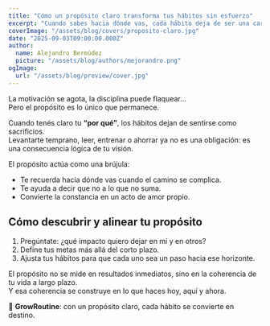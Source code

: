 ```yaml
---
title: "Cómo un propósito claro transforma tus hábitos sin esfuerzo"
excerpt: "Cuando sabes hacia dónde vas, cada hábito deja de ser una carga y se convierte en un paso natural. El propósito es la brújula que da sentido a tu disciplina."
coverImage: "/assets/blog/covers/proposito-claro.jpg"
date: "2025-09-03T09:00:00.000Z"
author:
  name: Alejandro Bermúdez
  picture: "/assets/blog/authors/mejorandro.png"
ogImage:
  url: "/assets/blog/preview/cover.jpg"
---
```


La motivación se agota, la disciplina puede flaquear…  
Pero el propósito es lo único que permanece.  

Cuando tenés claro tu **“por qué”**, los hábitos dejan de sentirse como sacrificios.  
Levantarte temprano, leer, entrenar o ahorrar ya no es una obligación: es una consecuencia lógica de tu visión.  

El propósito actúa como una brújula:  
- Te recuerda hacia dónde vas cuando el camino se complica.  
- Te ayuda a decir que no a lo que no suma.  
- Convierte la constancia en un acto de amor propio.  

## Cómo descubrir y alinear tu propósito

1. Pregúntate: ¿qué impacto quiero dejar en mí y en otros?  
2. Define tus metas más allá del corto plazo.  
3. Ajusta tus hábitos para que cada uno sea un paso hacia ese horizonte.  

El propósito no se mide en resultados inmediatos, sino en la coherencia de tu vida a largo plazo.  
Y esa coherencia se construye en lo que haces hoy, aquí y ahora.  

🌱 **GrowRoutine**: con un propósito claro, cada hábito se convierte en destino.